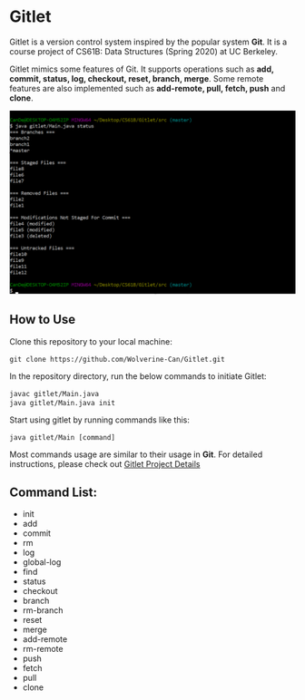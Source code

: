 # Gitlet
Gitlet is a version control system inspired by the popular system **Git**. It is a course project of CS61B: Data Structures (Spring 2020) at UC Berkeley.

Gitlet mimics some features of Git. It supports operations such as **add, commit, status, log, checkout, reset, branch, merge**. Some remote features are also implemented such as **add-remote, pull, fetch, push** and **clone**.

![](demo.png)

## How to Use
Clone this repository to your local machine:
```
git clone https://github.com/Wolverine-Can/Gitlet.git
```
In the repository directory, run the below commands to initiate Gitlet:
```
javac gitlet/Main.java
java gitlet/Main.java init
```
Start using gitlet by running commands like this:
```
java gitlet/Main [command]
```
Most commands usage are similar to their usage in **Git**. For detailed instructions, please check out [Gitlet Project Details](https://inst.eecs.berkeley.edu/~cs61b/sp20/materials/proj/proj3/)

## Command List:
- init
- add
- commit
- rm
- log
- global-log
- find
- status
- checkout
- branch
- rm-branch
- reset
- merge
- add-remote
- rm-remote
- push
- fetch
- pull
- clone
